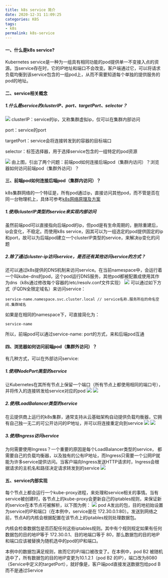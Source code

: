 ```yaml
---
title: k8s service 简介
date: 2020-12-31 11:09:25
categories: K8S
tags:
- k8s
permalink: k8s-service
---
```

#### 一、什么是k8s service?
Kubernetes service是一种为一组具有相同功能的pod提供单一不变接入点的资源。当service存在时，它的IP地址和端口不会改变。客户端通过它，可以将请求负载均衡到该service包含的一组pod上，从而不需要知道每个单独的提供服务的pod的地址。
<!--more-->

#### 二、service相关概念
##### 1.什么是service的clusterIP、port、targetPort、selector？
![](../images/k8s-service-concept.png)
clusterIP：service的ip，又称集群虚拟ip，仅可以在集群内部访问

port：service的port

targetPort：service会将连接转发到的容器的目标端口

selector：标签选择器，用于选择service包含的一组特定的pod资源

![](../images/k8s-service-structure.png)
由上图，引出了两个问题：前端pod如何连接后端pod（集群内访问）？浏览器如何访问前端pod（集群外访问）？

#### 三、前端pod如何连接后端pod（集群内访问）？
k8s集群网络的一个特征是，所有pod通过ip，直接访问其他pod，而不管是否在同一台物理机上，具体可参考[k8s网络原理及方案](https://www.kubernetes.org.cn/2059.html)

##### 1.使用clusterIP类型的service来实现内部访问
虽然前端pod可以直接指向后端pod的ip，但pod是有生命周期的，删除重建后，ip会变化，不稳定。而使用k8s service，因其可以为一组选定的pod提供固定的ip和port，故可以为后端pod建立一个clusterIP类型的service，来解决ip变化的问题

##### 2.除了通过cluster-ip访问service，是否还有其他访问service的方式？
还可以通过k8s提供的DNS机制来访问service。在当前namespace中，会运行着一个叫kube-dns的pod，这个pod运行DNS服务，其他pod都被配置成使用其作为dns（k8s通过修改每个容器的/etc/resolv.conf文件实现）
![](../images/k8s-service-resolve.png)
可以通过如下方式（FQDN全限定域名）来访问service：
```shell
service-name.namespace.svc.cluster.local // service名称.服务所在的命名空间.集群域名
```

如果是在相同的namespace下，可直接简化为：
```shell
service-name
```
所以，前端pod可以通过service-name: port的方式，来和后端pod互通

#### 四、浏览器如何访问前端pod（集群外访问）？
有几种方式，可以在外部访问service:

##### 1.使用NodePort类型的service
让Kubernetes在其所有节点上保留一个端口（所有节点上都使用相同的端口号），并将传入的连接转发给service对应的pod
![](../images/k8s-service-nodeport.png)
![](../images/k8s-service-nodeport2.png)

##### 2.使用LoadBalancer类型的service
在云提供商上运行的k8s集群，通常支持从云基础架构自动提供负载均衡器，它拥有自己独一无二的可公开访问的IP地址，并可以将连接重定向到service
![](../images/k8s-service-lb.png)
![](../images/k8s-service-lb2.png)

##### 3.使用Ingress访问service
为何需要使用Ingress？一个重要的原因是每个LoadBalancer类型的service， 都需要自己的负载均衡器，以及独有的公有IP地址，而Ingress只需要一个公网IP就能为许多service提供访问。当客户端向Ingress发送HTTP请求时，Ingress会根据请求的主机名和路径决定请求转发到的service
![](../images/k8s-service-ingress.png)

#### 五、service内部实现
每个节点上都会运行一个kube-proxy进程，来处理和service相关的事情。当有service被创建时，各节点上的kube-proxy会更新自己的iptables规则，来保证新的service在本节点可被解析，以下图为例：
![](../images/k8s-service-inner.png)
pod A发出的包，目的地初始设置为service的IP和端口（在本例中，service是在 172.30.0.1:80）。发送到网络之前，节点A的内核会根据配置在该节点上的iptables规则处理数据包。

内核会检查数据包是否匹配任何这些iptables规则。其中有个规则规定如果有任何数据包的目的地IP等于 172.30.0.1、目的地端口等于 80，那么数据包的目的地IP和端口应该被替换为随机选中的pod的IP和端口。

本例中的数据包满足规则，故而它的IP/端口被改变了。在本例中，pod B2 被随机选中了，所有数据包的目的地IP变更为10.1.2.1（pod B2 的IP），端口改为8080（Service中定义的targetPort），就好像是，客户端pod直接发送数据包给pod B而不是通过Service
